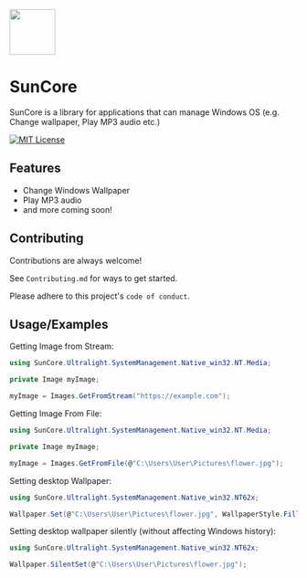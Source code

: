 <img src="https://sunrisenw.s3.amazonaws.com/Images/512x512.png" width=80px height=80px></img> 
# SunCore

SunCore is a library for applications that can manage Windows OS (e.g. Change wallpaper, Play MP3 audio etc.)

[![MIT License](https://img.shields.io/badge/License-MIT-green.svg)](https://choosealicense.com/licenses/mit/)


## Features

- Change Windows Wallpaper
- Play MP3 audio
- and more coming soon!

    
## Contributing

Contributions are always welcome!

See `Contributing.md` for ways to get started.

Please adhere to this project's `code of conduct`.


## Usage/Examples

Getting Image from Stream:
```csharp
using SunCore.Ultralight.SystemManagement.Native_win32.NT.Media;

private Image myImage;

myImage = Images.GetFromStream("https://example.com");
```

Getting Image From File:
```csharp
using SunCore.Ultralight.SystemManagement.Native_win32.NT.Media;

private Image myImage;

myImage = Images.GetFromFile(@"C:\Users\User\Pictures\flower.jpg");
```
Setting desktop Wallpaper:
```csharp
using SunCore.Ultralight.SystemManagement.Native_win32.NT62x;

Wallpaper.Set(@"C:\Users\User\Pictures\flower.jpg", WallpaperStyle.Fill);
```
Setting desktop wallpaper silently (without affecting Windows history):
```csharp
using SunCore.Ultralight.SystemManagement.Native_win32.NT62x;

Wallpaper.SilentSet(@"C:\Users\User\Pictures\flower.jpg");
```
